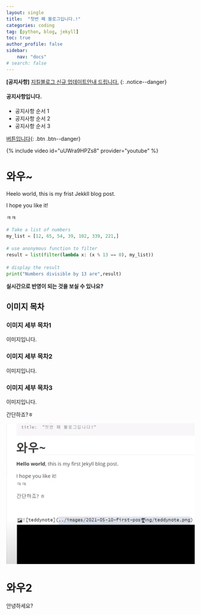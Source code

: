 ```yaml
---
layout: single
title:  "첫번 째 블로그입니다.!"
categories: coding
tag: [python, blog, jekyll]
toc: true
author_profile: false
sidebar:
    nav: "docs"
# search: false
---
```


**[공지사항]** [지킬블로그 신규 업데이트안내 드립니다.](https://mmistakes.github.io/minimal-mistakes/docs/quick-start-guide/)
{: .notice--danger}

<div class="notice--success">
<h4>공지사항입니다.</h4>
<ul>
    <li>공지사항 순서 1</li>
    <li>공지사항 순서 2</li>
    <li>공지사항 순서 3</li>
</ul>
</div>

[버튼입니다](https://google.com){: .btn .btn--danger}

{% include video id="uUWra9HPZs8" provider="youtube" %}

# 와우~

Heelo world, this is my frist Jekkll blog post.

I hope you like it!

ㅋㅋ

```python
# Take a list of numbers
my_list = [12, 65, 54, 39, 102, 339, 221,]

# use anonymous function to filter
result = list(filter(lambda x: (x % 13 == 0), my_list))

# display the result
print("Numbers divisible by 13 are",result)

```

**실시간으로 반영이 되는 것을 보실 수 있나요?**

## 이미지 목차

### 이미지 세부 목차1

이미지입니다.

### 이미지 세부 목차2

이미지입니다.

### 이미지 세부 목차3

이미지입니다.

간단하죠?ㅎ

![image-20221008165334124](../images/2022-10-08-third/image-20221008165334124.png)

# 와우2

안녕하세요?
